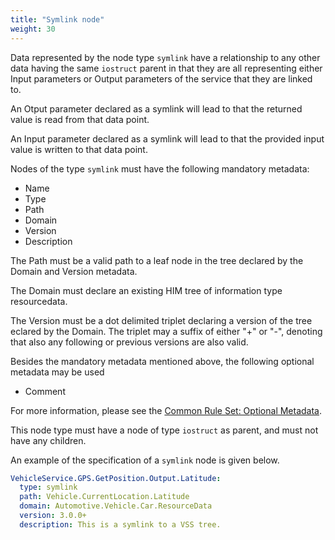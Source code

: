 ```yaml
---
title: "Symlink node"
weight: 30
---
```


Data represented by the node type `symlink` have a relationship to any other data having the same `iostruct` parent in that they are all representing either
Input parameters or Output parameters of the service that they are linked to.

An Otput parameter declared as a symlink will lead to that the returned value is read from that data point.

An Input parameter declared as a symlink will lead to that the provided input value is written to that data point.

Nodes of the type `symlink` must have the following mandatory metadata:
- Name
- Type
- Path
- Domain
- Version
- Description

The Path must be a valid path to a leaf node in the tree declared by the Domain and Version metadata.

The Domain must declare an existing HIM tree of information type resourcedata.

The Version must be a dot delimited triplet declaring a version of the tree eclared by the Domain.
The triplet may a suffix of either "+" or "-", denoting that also any following or previous versions are also valid.

Besides the mandatory metadata mentioned above, the following optional metadata may be used
- Comment

For more information, please see the [Common Rule Set: Optional Metadata](/hierarchical_information_model/common_rule_set/basics#optional-metadata).

This node type must have a node of type `iostruct` as parent, and must not have any children.

An example of the specification of a `symlink` node is given below.

```YAML
VehicleService.GPS.GetPosition.Output.Latitude:
  type: symlink
  path: Vehicle.CurrentLocation.Latitude
  domain: Automotive.Vehicle.Car.ResourceData
  version: 3.0.0+
  description: This is a symlink to a VSS tree.
```
